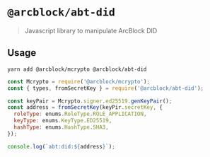 # `@arcblock/abt-did`

> Javascript library to manipulate ArcBlock DID

## Usage

```terminal
yarn add @arcblock/mcrypto @arcblock/abt-did
```

```javascript
const Mcrypto = require('@arcblock/mcrypto');
const { types, fromSecretKey } = require('@arcblock/abt-did');

const keyPair = Mcrypto.signer.ed25519.genKeyPair();
const address = fromSecretKey(keyPir.secretKey, {
  roleType: enums.RoleType.ROLE_APPLICATION,
  keyType: enums.KeyType.ED25519,
  hashType: enums.HashType.SHA3,
});

console.log(`abt:did:${address}`);
```
